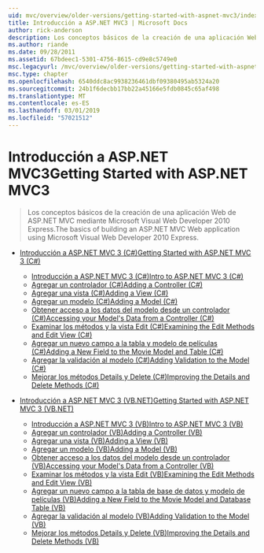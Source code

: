 ```yaml
---
uid: mvc/overview/older-versions/getting-started-with-aspnet-mvc3/index
title: Introducción a ASP.NET MVC3 | Microsoft Docs
author: rick-anderson
description: Los conceptos básicos de la creación de una aplicación Web de ASP.NET MVC mediante Microsoft Visual Web Developer 2010 Express.
ms.author: riande
ms.date: 09/28/2011
ms.assetid: 67bdeec1-5301-4756-8615-cd9e8c5749e0
msc.legacyurl: /mvc/overview/older-versions/getting-started-with-aspnet-mvc3
msc.type: chapter
ms.openlocfilehash: 6540ddc8ac9938236461dbf09380495ab5324a20
ms.sourcegitcommit: 24b1f6decbb17bb22a45166e5fdb0845c65af498
ms.translationtype: MT
ms.contentlocale: es-ES
ms.lasthandoff: 03/01/2019
ms.locfileid: "57021512"
---
```

<a name="getting-started-with-aspnet-mvc3"></a><span data-ttu-id="064ca-103">Introducción a ASP.NET MVC3</span><span class="sxs-lookup"><span data-stu-id="064ca-103">Getting Started with ASP.NET MVC3</span></span>
====================
> <span data-ttu-id="064ca-104">Los conceptos básicos de la creación de una aplicación Web de ASP.NET MVC mediante Microsoft Visual Web Developer 2010 Express.</span><span class="sxs-lookup"><span data-stu-id="064ca-104">The basics of building an ASP.NET MVC Web application using Microsoft Visual Web Developer 2010 Express.</span></span>


- [<span data-ttu-id="064ca-105">Introducción a ASP.NET MVC 3 (C#)</span><span class="sxs-lookup"><span data-stu-id="064ca-105">Getting Started with ASP.NET MVC 3 (C#)</span></span>](cs/index.md)

    - [<span data-ttu-id="064ca-106">Introducción a ASP.NET MVC 3 (C#)</span><span class="sxs-lookup"><span data-stu-id="064ca-106">Intro to ASP.NET MVC 3 (C#)</span></span>](cs/intro-to-aspnet-mvc-3.md)
    - [<span data-ttu-id="064ca-107">Agregar un controlador (C#)</span><span class="sxs-lookup"><span data-stu-id="064ca-107">Adding a Controller (C#)</span></span>](cs/adding-a-controller.md)
    - [<span data-ttu-id="064ca-108">Agregar una vista (C#)</span><span class="sxs-lookup"><span data-stu-id="064ca-108">Adding a View (C#)</span></span>](cs/adding-a-view.md)
    - [<span data-ttu-id="064ca-109">Agregar un modelo (C#)</span><span class="sxs-lookup"><span data-stu-id="064ca-109">Adding a Model (C#)</span></span>](cs/adding-a-model.md)
    - [<span data-ttu-id="064ca-110">Obtener acceso a los datos del modelo desde un controlador (C#)</span><span class="sxs-lookup"><span data-stu-id="064ca-110">Accessing your Model's Data from a Controller (C#)</span></span>](cs/accessing-your-models-data-from-a-controller.md)
    - [<span data-ttu-id="064ca-111">Examinar los métodos y la vista Edit (C#)</span><span class="sxs-lookup"><span data-stu-id="064ca-111">Examining the Edit Methods and Edit View (C#)</span></span>](cs/examining-the-edit-methods-and-edit-view.md)
    - [<span data-ttu-id="064ca-112">Agregar un nuevo campo a la tabla y modelo de películas (C#)</span><span class="sxs-lookup"><span data-stu-id="064ca-112">Adding a New Field to the Movie Model and Table (C#)</span></span>](cs/adding-a-new-field.md)
    - [<span data-ttu-id="064ca-113">Agregar la validación al modelo (C#)</span><span class="sxs-lookup"><span data-stu-id="064ca-113">Adding Validation to the Model (C#)</span></span>](cs/adding-validation-to-the-model.md)
    - [<span data-ttu-id="064ca-114">Mejorar los métodos Details y Delete (C#)</span><span class="sxs-lookup"><span data-stu-id="064ca-114">Improving the Details and Delete Methods (C#)</span></span>](cs/improving-the-details-and-delete-methods.md)
- [<span data-ttu-id="064ca-115">Introducción a ASP.NET MVC 3 (VB.NET)</span><span class="sxs-lookup"><span data-stu-id="064ca-115">Getting Started with ASP.NET MVC 3 (VB.NET)</span></span>](vb/index.md)

    - [<span data-ttu-id="064ca-116">Introducción a ASP.NET MVC 3 (VB)</span><span class="sxs-lookup"><span data-stu-id="064ca-116">Intro to ASP.NET MVC 3 (VB)</span></span>](vb/intro-to-aspnet-mvc-3.md)
    - [<span data-ttu-id="064ca-117">Agregar un controlador (VB)</span><span class="sxs-lookup"><span data-stu-id="064ca-117">Adding a Controller (VB)</span></span>](vb/adding-a-controller.md)
    - [<span data-ttu-id="064ca-118">Agregar una vista (VB)</span><span class="sxs-lookup"><span data-stu-id="064ca-118">Adding a View (VB)</span></span>](vb/adding-a-view.md)
    - [<span data-ttu-id="064ca-119">Agregar un modelo (VB)</span><span class="sxs-lookup"><span data-stu-id="064ca-119">Adding a Model (VB)</span></span>](vb/adding-a-model.md)
    - [<span data-ttu-id="064ca-120">Obtener acceso a los datos del modelo desde un controlador (VB)</span><span class="sxs-lookup"><span data-stu-id="064ca-120">Accessing your Model's Data from a Controller (VB)</span></span>](vb/accessing-your-models-data-from-a-controller.md)
    - [<span data-ttu-id="064ca-121">Examinar los métodos y la vista Edit (VB)</span><span class="sxs-lookup"><span data-stu-id="064ca-121">Examining the Edit Methods and Edit View (VB)</span></span>](vb/examining-the-edit-methods-and-edit-view.md)
    - [<span data-ttu-id="064ca-122">Agregar un nuevo campo a la tabla de base de datos y modelo de películas (VB)</span><span class="sxs-lookup"><span data-stu-id="064ca-122">Adding a New Field to the Movie Model and Database Table (VB)</span></span>](vb/adding-a-new-field.md)
    - [<span data-ttu-id="064ca-123">Agregar la validación al modelo (VB)</span><span class="sxs-lookup"><span data-stu-id="064ca-123">Adding Validation to the Model (VB)</span></span>](vb/adding-validation-to-the-model.md)
    - [<span data-ttu-id="064ca-124">Mejorar los métodos Details y Delete (VB)</span><span class="sxs-lookup"><span data-stu-id="064ca-124">Improving the Details and Delete Methods (VB)</span></span>](vb/improving-the-details-and-delete-methods.md)
